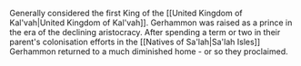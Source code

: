 Generally considered the first King of the [[United Kingdom of Kal'vah|United Kingdom of Kal'vah]]. Gerhammon was raised as a prince in the era of the declining aristocracy. After spending a term or two in their parent's colonisation efforts in the [[Natives of Sa'lah|Sa'lah Isles]] Gerhammon returned to a much diminished home - or so they proclaimed.